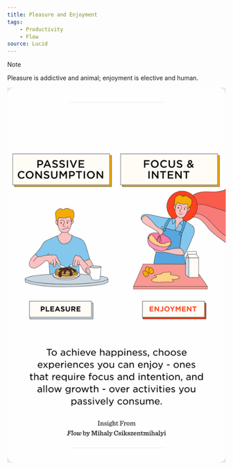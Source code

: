 ```yaml
---
title: Pleasure and Enjoyment
tags:
    - Productivity
    - Flow
source: Lucid
---
```


> [!NOTE]
> Pleasure is addictive and animal; enjoyment is elective and human.


![](IMG_79101B4502EB-1.jpeg)